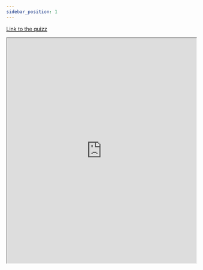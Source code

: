 ```yaml
---
sidebar_position: 1
---
```


[Link to the quizz](https://drive.google.com/file/d/1w7Wr2VvZMgy1SY1jCAOX8Ihz4z4aceWW/preview)

<iframe src="https://drive.google.com/file/d/1w7Wr2VvZMgy1SY1jCAOX8Ihz4z4aceWW/preview" width="100%" height="600"></iframe>

